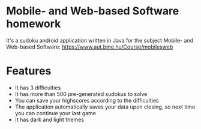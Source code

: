 # Mobile- and Web-based Software homework
It's a sudoku android application written in Java for the subject Mobile- and Web-based Software: https://www.aut.bme.hu/Course/mobilesweb

# Features
 - It has 3 difficulties
 - It has more than 500 pre-generated sudokus to solve
 - You can save your highscores according to the difficulties
 - The application automatically saves your data upon closing, so next time you can continue your last game
 - It has dark and light themes
